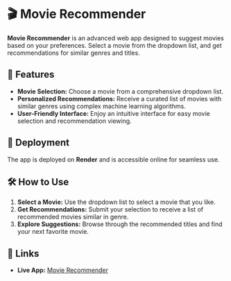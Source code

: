 # 🎬 Movie Recommender

**Movie Recommender** is an advanced web app designed to suggest movies based on your preferences. Select a movie from the dropdown list, and get recommendations for similar genres and titles.

## 🌟 Features

- **Movie Selection:** Choose a movie from a comprehensive dropdown list.
- **Personalized Recommendations:** Receive a curated list of movies with similar genres using complex machine learning algorithms.
- **User-Friendly Interface:** Enjoy an intuitive interface for easy movie selection and recommendation viewing.

## 🚀 Deployment

The app is deployed on **Render** and is accessible online for seamless use.

## 🛠️ How to Use

1. **Select a Movie:** Use the dropdown list to select a movie that you like.
2. **Get Recommendations:** Submit your selection to receive a list of recommended movies similar in genre.
3. **Explore Suggestions:** Browse through the recommended titles and find your next favorite movie.

## 🔗 Links

- **Live App:** [Movie Recommender](--)

